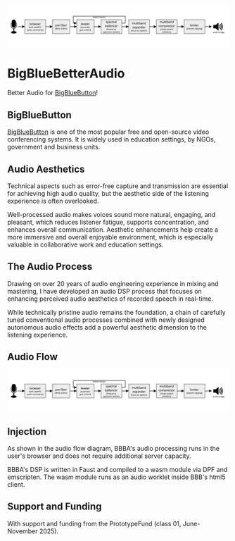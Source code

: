 ![Audio Flow Diagram](documentation/pics/BBBA_signalFlow_01.jpg)

# BigBlueBetterAudio
Better Audio for [BigBlueButton](https://bigbluebutton.org/)!

## BigBlueButton
[BigBlueButton](https://bigbluebutton.org/) is one of the most popular free and open-source video conferencing systems. It is widely used in education settings, by NGOs, government and business units.

## Audio Aesthetics

Technical aspects such as error-free capture and transmission are essential for achieving high audio quality, but the aesthetic side of the listening experience is often overlooked. 

Well-processed audio makes voices sound more natural, engaging, and pleasant, which reduces listener fatigue, supports concentration, and enhances overall communication. Aesthetic enhancements help create a more immersive and overall enjoyable environment, which is especially valuable in collaborative work and education settings.

## The Audio Process
Drawing on over 20 years of audio engineering experience in mixing and mastering, I have developed an audio DSP process that focuses on enhancing perceived audio aesthetics of recorded speech in real-time. 

While technically pristine audio remains the foundation, a chain of carefully tuned conventional audio processes combined with newly designed autonomous audio effects add a powerful aesthetic dimension to the listening experience.  

## Audio Flow

![Audio Flow Diagram](documentation/pics/BBBA_signalFlow_01.jpg)

## Injection
As shown in the audio flow diagram, BBBA's audio processing runs in the user's browser and does not require additional server capacity.

BBBA's DSP is written in Faust and compiled to a wasm module via DPF and emscripten. The wasm module runs as an audio worklet inside BBB's html5 client.

## Support and Funding
With support and funding from the PrototypeFund (class 01, June-November 2025).

